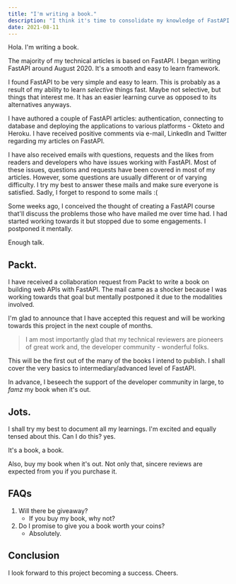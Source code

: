 ```yaml
--- 
title: "I'm writing a book." 
description: "I think it's time to consolidate my knowledge of FastAPI into a book." 
date: 2021-08-11 
---
```


Hola. I'm writing a book.

The majority of my technical articles is based on FastAPI. I began writing FastAPI around August 2020. It's a smooth and easy to learn framework.

I found FastAPI to be very simple and easy to learn. This is probably as a result of my ability to learn *selective* things fast. Maybe not selective, but things that interest me. It has an easier learning curve as opposed to its alternatives anyways.

I have authored a couple of FastAPI articles: authentication, connecting to database and deploying the applications to various platforms - Okteto and Heroku. I have received positive comments via e-mail, LinkedIn and Twitter regarding my articles on FastAPI.

I have also received emails with questions, requests and the likes from readers and developers who have issues working with FastAPI. Most of these issues, questions and requests have been covered in most of my articles. However, some questions are usually different or of varying difficulty. I try my best to answer these mails and make sure everyone is satisfied. Sadly, I forget to respond to some mails :( 

Some weeks ago, I conceived the thought of creating a FastAPI course that'll discuss the problems those who have mailed me over time had. I had started working towards it but stopped due to some engagements. I postponed it mentally.

Enough talk.

## Packt.

I have received a collaboration request from Packt to write a book on building web APIs with FastAPI. The mail came as a shocker because I was working towards that goal but mentally postponed it due to the modalities involved.

I'm glad to announce that I have accepted this request and will be working towards this project in the next couple of months. 

> I am most importantly glad that my technical reviewers are pioneers of great work and, the developer community - wonderful folks.

This will be the first out of the many of the books I intend to publish. I shall cover the very basics to intermediary/advanced level of FastAPI.

In advance, I beseech the support of the developer community in large, to *famz* my book when it's out.

## Jots.

I shall try my best to document all my learnings. I'm excited and equally tensed about this. Can I do this? yes.

It's a book, a book.

Also, buy my book when it's out. Not only that, sincere reviews are expected from you if you purchase it.

## FAQs

1. Will there be giveaway?
    - If you buy my book, why not?
2. Do I promise to give you a book worth your coins?
    - Absolutely.
    
## Conclusion

I look forward to this project becoming a success. Cheers.